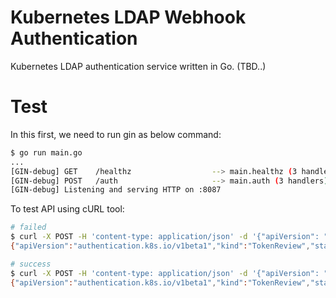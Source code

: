 # Kubernetes LDAP Webhook Authentication
Kubernetes LDAP authentication service written in Go.
(TBD..)

# Test
In this first, we need to run gin as below command:
```sh
$ go run main.go
...
[GIN-debug] GET    /healthz                  --> main.healthz (3 handlers)
[GIN-debug] POST   /auth                     --> main.auth (3 handlers)
[GIN-debug] Listening and serving HTTP on :8087
```

To test API using cURL tool:
```sh
# failed
$ curl -X POST -H 'content-type: application/json' -d '{"apiVersion": "authentication.k8s.io/v1beta1", "kind": "TokenReview", "spec": {"token": "test1"}}' http://localhost:8087/auth
{"apiVersion":"authentication.k8s.io/v1beta1","kind":"TokenReview","status":{"authenticated":false}}

# success
$ curl -X POST -H 'content-type: application/json' -d '{"apiVersion": "authentication.k8s.io/v1beta1", "kind": "TokenReview", "spec": {"token": "test"}}' http://localhost:8087/auth
{"apiVersion":"authentication.k8s.io/v1beta1","kind":"TokenReview","status":{"authenticated":true,"user":{"groups":"kubernetes-admin","uid":"test","username":"test"}}}
```
